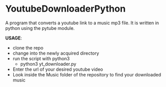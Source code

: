 # YoutubeDownloaderPython

A program that converts a youtube link to a music mp3 file. It is written in python using the pytube module.

**USAGE**:
- clone the repo
- change into the newly acquired directory
- run the script with python3 
    - python3 yt_downloader.py
- Enter the url of your desired youtube video
- Look inside the Music folder of the repository to find your downloaded music